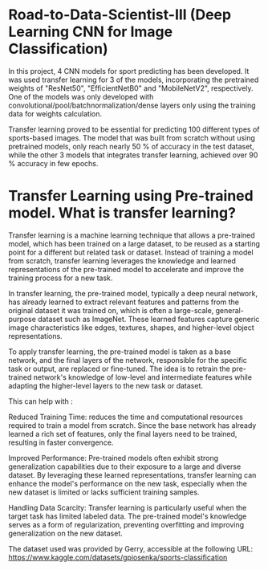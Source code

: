 # Road-to-Data-Scientist-III (Deep Learning CNN for Image Classification)

In this project, 4 CNN models for sport predicting has been developed. It was used transfer learning for 3 of the models, incorporating the pretrained weights of "ResNet50", "EfficientNetB0" and "MobileNetV2", respectively. One of the models was only developed with convolutional/pool/batchnormalization/dense layers only using the training data for weights calculation. 

Transfer learning proved to be essential for predicting 100 different types of sports-based images. The model that was built from scratch without using pretrained models, only reach nearly 50 % of accuracy in the test dataset, while the other 3 models that integrates transfer learning, achieved over 90 % accuracy in few epochs.

# Transfer Learning using Pre-trained model. What is transfer learning?

Transfer learning is a machine learning technique that allows a pre-trained model, which has been trained on a large dataset, to be reused as a starting point for a different but related task or dataset. Instead of training a model from scratch, transfer learning leverages the knowledge and learned representations of the pre-trained model to accelerate and improve the training process for a new task.

In transfer learning, the pre-trained model, typically a deep neural network, has already learned to extract relevant features and patterns from the original dataset it was trained on, which is often a large-scale, general-purpose dataset such as ImageNet. These learned features capture generic image characteristics like edges, textures, shapes, and higher-level object representations.

To apply transfer learning, the pre-trained model is taken as a base network, and the final layers of the network, responsible for the specific task or output, are replaced or fine-tuned. The idea is to retrain the pre-trained network's knowledge of low-level and intermediate features while adapting the higher-level layers to the new task or dataset.

This can help with :

Reduced Training Time: reduces the time and computational resources required to train a model from scratch. Since the base network has already learned a rich set of features, only the final layers need to be trained, resulting in faster convergence.

Improved Performance: Pre-trained models often exhibit strong generalization capabilities due to their exposure to a large and diverse dataset. By leveraging these learned representations, transfer learning can enhance the model's performance on the new task, especially when the new dataset is limited or lacks sufficient training samples.

Handling Data Scarcity: Transfer learning is particularly useful when the target task has limited labeled data. The pre-trained model's knowledge serves as a form of regularization, preventing overfitting and improving generalization on the new dataset.

The dataset used was provided by Gerry, accessible at the following URL: https://www.kaggle.com/datasets/gpiosenka/sports-classification
